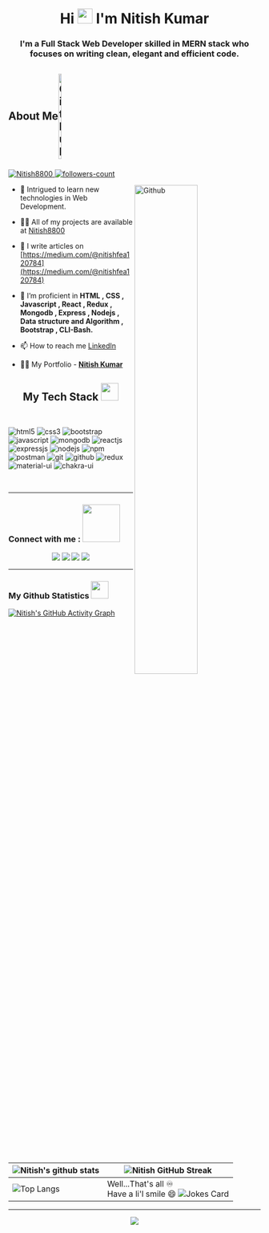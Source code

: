 <!----------------------------------- Heading Section ------------------------------------>

<div align="left">   
  <h1 align="center"> Hi <img src="https://raw.githubusercontent.com/MartinHeinz/MartinHeinz/master/wave.gif" height="30px" width="30px"> I'm Nitish Kumar</h1>  
  
  <!----------------------------------- About Section ------------------------------------>
  
  <h3 align="center">I'm a Full Stack Web Developer skilled in MERN stack who focuses on writing clean, elegant and efficient code.</h3>
  
## <p style="display:flex; align-items: center"> About Me <img width="11%" align="center" alt="Github" src="https://camo.githubusercontent.com/5b64c27d7cd257cd01bf334c70fcc71d8c3e40298aa86c902c17a1c124651354/68747470733a2f2f616368696e7479612d706f7274666f6c696f2e76657263656c2e6170702f706c616e652e676966" />
</p> 
  
  <!----------------------------------- Profile View Section ------------------------------------>   

  
  <p align="left">
    <a href="https://github.com/Nitish8800">
        <img src="https://komarev.com/ghpvc/?username=Nitish8800&label=Profile%20views&color=0e75b6&style=flat" alt="Nitish8800" />
    </a>
    <a href="https://github.com/Nitish8800?tab=followers">
        <img src="https://img.shields.io/github/followers/Nitish8800?label=Followers&style=social" alt="followers-count">
    </a>
</p>
 
  
</div>

<img width="50%" align="right" alt="Github" src="https://media0.giphy.com/media/KDDpcKigbfFpnejZs6/giphy.gif?cid=ecf05e47oy6f4zjs8g1qoiystc56cu7r9tb8a1fe76e05oty&rid=giphy.gif" />

- 🔭 Intrigued to learn new technologies in Web Development.

- 👨‍💻 All of my projects are available at [Nitish8800](https://github.com/Nitish8800?tab=repositories)

- 📝 I write articles on [https://medium.com/@nitishfea120784](https://medium.com/@nitishfea120784)

- 🌱 I’m proficient in **HTML , CSS , Javascript , React , Redux , Mongodb , Express , Nodejs , Data structure and Algorithm , Bootstrap , CLI-Bash.**

- 📫 How to reach me [LinkedIn](https://www.linkedin.com/in/nitish-kumar-50a564205/)

- 👨‍💻 My Portfolio - **[Nitish Kumar](https://portfolio-nitish8800.vercel.app/)**



<h2 align="center" border="0">My Tech Stack <img src="https://camo.githubusercontent.com/beb64ff21c883e318e4f5db5231c2ba4175705bea1c9249e82a41ab375db4f75/68747470733a2f2f6d65646961322e67697068792e636f6d2f6d656469612f51737347456d706b79454f684243623765312f67697068792e6769663f6369643d656366303565343761306e336769316266716e74716d6f62386739616964316f796a327772336473336d67373030626c267269643d67697068792e676966" width="35"/></h2>
<br>

<p>
    <img src="https://img.shields.io/badge/HTML5-E34F26?style=for-the-badge&logo=html5&logoColor=white" alt="html5" />
    <img src="https://img.shields.io/badge/CSS3-1572B6?style=for-the-badge&logo=css3&logoColor=white" alt="css3" />
    <img src="https://img.shields.io/badge/Bootstrap-563D7C?style=for-the-badge&logo=bootstrap&logoColor=white" alt="bootstrap" />
    <img src="https://img.shields.io/badge/JavaScript-323330?style=for-the-badge&logo=javascript&logoColor=F7DF1E" alt="javascript" />
    <img src="https://img.shields.io/badge/MongoDB-4EA94B?style=for-the-badge&logo=mongodb&logoColor=white" alt="mongodb" />
    <img src="https://img.shields.io/badge/React-20232A?style=for-the-badge&logo=react&logoColor=61DAFB" alt="reactjs" />
    <img src="https://img.shields.io/badge/Express.js-000000?style=for-the-badge&logo=express&logoColor=white" alt="expressjs" />
      <img src="https://img.shields.io/badge/Node.js-339933?style=for-the-badge&logo=nodedotjs&logoColor=white" alt="nodejs" />
    <img src="https://img.shields.io/badge/npm-CB3837?style=for-the-badge&logo=npm&logoColor=white" alt="npm" />
    <img src="https://img.shields.io/badge/Postman-FF6C37?style=for-the-badge&logo=Postman&logoColor=white" alt="postman" />
    <img src="https://img.shields.io/badge/Git-f44d27?style=for-the-badge&logo=git&logoColor=white" alt="git" />
    <img src="https://img.shields.io/badge/GitHub-100000?style=for-the-badge&logo=github&logoColor=white" alt="github" />
    <img src="https://img.shields.io/badge/Redux-593D88?style=for-the-badge&logo=redux&logoColor=white" alt="redux" />
    <img src="https://img.shields.io/badge/Material%20UI-007FFF?style=for-the-badge&logo=mui&logoColor=white" alt="material-ui" />
    <img src="https://img.shields.io/badge/Chakra%20UI-3bc7bd?style=for-the-badge&logo=chakraui&logoColor=white" alt="chakra-ui" />
</p>
<br> 
        
<hr>
<h3>Connect with me :  <img src="https://raw.githubusercontent.com/ShahriarShafin/ShahriarShafin/main/Assets/handshake.gif" width="75" /></h3>
<p align="center">
  <a href="https://www.linkedin.com/in/nitish-kumar-50a564205/"><img src="https://img.shields.io/badge/LinkedIn-0077B5?style=for-the-badge&logo=linkedin&logoColor=white"></a>
  <a href="https://twitter.com/Nitishk60487582"><img src="https://img.shields.io/badge/twitter-1c9ceb?style=for-the-badge&logo=twitter&logoColor=white"></a>
  <a href="https://www.instagram.com/_niku_7827/"><img src="https://img.shields.io/badge/instagram-d11b59?style=for-the-badge&logo=instagram&logoColor=white"></a>
    <a href="https://portfolio-nitish8800.vercel.app/"><img src="https://img.shields.io/badge/portfolio-00000?style=for-the-badge&logo=portfolio&logoColor=black"></a>

  
</p>
<hr />
<h3>  My Github Statistics <img src="https://camo.githubusercontent.com/f11b92476ee793cfe97f20e0564ab552bd9bd670179d7b6772c59bb4d3218ca6/68747470733a2f2f692e70696e696d672e636f6d2f6f726967696e616c732f36352f63342f66342f36356334663435323537316265313236316539633632336637646134383861632e676966" width="35"/></h3>

[![Nitish's GitHub Activity Graph](https://activity-graph.herokuapp.com/graph?username=Nitish8800&theme=react-dark&bg_color=000&hide_border=true)](https://git.io/praveenscience)


| ![Nitish's github stats](https://github-readme-stats.vercel.app/api?username=Nitish8800&show_icons=true&theme=tokyonight) | ![Nitish GitHub Streak](https://github-readme-streak-stats.herokuapp.com/?user=Nitish8800&theme=tokyonight) |
| --- | --- |
| ![Top Langs](https://github-readme-stats.vercel.app/api/top-langs/?username=Nitish8800&theme=tokyonight) | Well...That's all ♾️ <br> Have a li'l smile 😄 ![Jokes Card](https://readme-jokes.vercel.app/api?theme=tokyonight)|





<hr />


<p align="center">
  <img  src="https://raw.githubusercontent.com/Trilokia/Trilokia/379277808c61ef204768a61bbc5d25bc7798ccf1/bottom_header.svg">
  </p>



